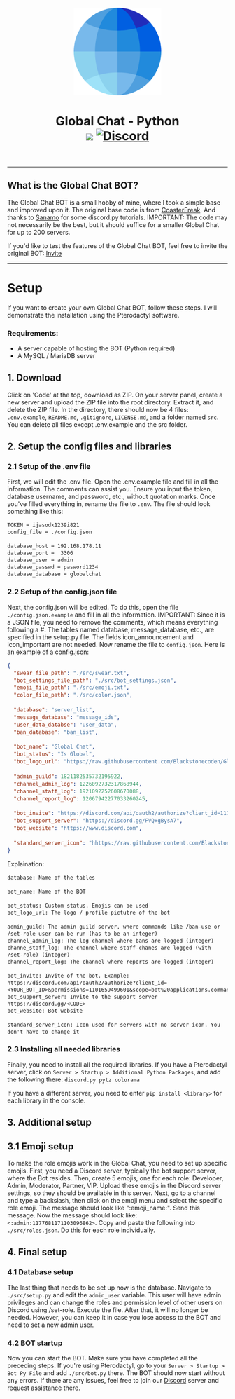 <p align="center"><img src="https://raw.githubusercontent.com/Blackstonecoden/Global-Chat/main/LOGO.png" alt="Global Chat Logo" width="200"></p>
<h1 align="center">Global Chat - Python<br>
	<a href="https://github.com/Blackstonecoden/Global-Chat-Python"><img src="https://img.shields.io/github/stars/blackstonecoden/Global-Chat-Python
    "></a>
	<a href="https://discord.gg/FVQxgBysA7"><img src="https://img.shields.io/discord/1201557790758551574?color=5865f2&label=Discord&style=flat" alt="Discord"></a>
	<br><br>
</h1>

---

## What is the Global Chat BOT?

The Global Chat BOT is a small hobby of mine, where I took a simple base and improved upon it. The original base code is from [CoasterFreak](https://www.youtube.com/watch?v=Ri8RP5AVAFc&list=PLSgiAkLaBUJ8hZUaDs1AcEQ-e1oSBChy1&index=9). And thanks to [Sanamo](https://www.youtube.com/@sanamopy) for some discord.py tutorials. IMPORTANT: The code may not necessarily be the best, but it should suffice for a smaller Global Chat for up to 200 servers.

If you'd like to test the features of the Global Chat BOT, feel free to invite the original BOT: [Invite](https://discord.com/oauth2/authorize?client_id=1177590897152622672&permissions=1101659499601&scope=bot%20applications.commands)

---

# Setup

If you want to create your own Global Chat BOT, follow these steps. I will demonstrate the installation using the Pterodactyl software.

### Requirements:

- A server capable of hosting the BOT (Python required)
- A MySQL / MariaDB server

## 1. Download

Click on 'Code' at the top, download as ZIP. On your server panel, create a new server and upload the ZIP file into the root directory. Extract it, and delete the ZIP file. In the directory, there should now be 4 files: `.env.example`, `README.md`, `.gitignore`, `LICENSE.md`, and a folder named `src`. You can delete all files except .env.example and the src folder.

## 2. Setup the config files and libraries

### 2.1 Setup of the .env file

First, we will edit the .env file. Open the .env.example file and fill in all the information. The comments can assist you. Ensure you input the token, database username, and password, etc., without quotation marks. Once you've filled everything in, rename the file to `.env`. The file should look something like this:

```.env
TOKEN = ijasodk1239i821
config_file = ./config.json

database_host = 192.168.178.11
database_port =  3306
database_user = admin
database_passwd = pasword1234
database_database = globalchat
```

### 2.2 Setup of the config.json file

Next, the config.json will be edited. To do this, open the file `./config.json.example` and fill in all the information. IMPORTANT: Since it is a JSON file, you need to remove the comments, which means everything following a #. The tables named database, message_database, etc., are specified in the setup.py file. The fields icon_announcement and icon_important are not needed. Now rename the file to `config.json`. Here is an example of a config.json:

```json
{
  "swear_file_path": "./src/swear.txt",
  "bot_settings_file_path": "./src/bot_settings.json",
  "emoji_file_path": "./src/emoji.txt",
  "color_file_path": "./src/color.json",

  "database": "server_list",
  "message_database": "message_ids",
  "user_data_databse": "user_data",
  "ban_database": "ban_list",

  "bot_name": "Global Chat",
  "bot_status": "Is Global",
  "bot_logo_url": "https://raw.githubusercontent.com/Blackstonecoden/Global-Chat/main/LOGO.png",

  "admin_guild": 1821182535732195922,
  "channel_admin_log": 1226092732317868944,
  "channel_staff_log": 1921092252608670088,
  "channel_report_log": 12067942277033260245,

  "bot_invite": "https://discord.com/api/oauth2/authorize?client_id=1177590897152622672&permissions=1101659499601&scope=bot%20applications.commands",
  "bot_support_server": "https://discord.gg/FVQxgBysA7",
  "bot_website": "https://www.discord.com",

  "standard_server_icon": "hhttps://raw.githubusercontent.com/Blackstonecoden/Global-Chat/main/BLANK_ICON.jpg"
}
```

Explaination:

```
database: Name of the tables

bot_name: Name of the BOT

bot_status: Custom status. Emojis can be used
bot_logo_url: The logo / profile pictutre of the bot

admin_guild: The admin guild server, where commands like /ban-use or /set-role user can be run (has to be an integer)
channel_admin_log: The log channel where bans are logged (integer)
channe_staff_log: The channel where staff-chanes are logged (with /set-role) (integer)
channel_report_log: The channel where reports are logged (integer)

bot_invite: Invite of the bot. Example: https://discord.com/api/oauth2/authorize?client_id=<YOUR_BOT_ID>&permissions=1101659499601&scope=bot%20applications.commands
bot_support_server: Invite to the support server https://discord.gg/<CODE>
bot_website: Bot website

standard_server_icon: Icon used for servers with no server icon. You don't have to change it
```

### 2.3 Installing all needed libraries

Finally, you need to install all the required libraries. If you have a Pterodactyl server, click on `Server > Startup > Additional Python Packages`, and add the following there: `discord.py pytz colorama`

If you have a different server, you need to enter `pip install <library>` for each library in the console.

## 3. Additional setup

## 3.1 Emoji setup

To make the role emojis work in the Global Chat, you need to set up specific emojis. First, you need a Discord server, typically the bot support server, where the Bot resides. Then, create 5 emojis, one for each role: Developer, Admin, Moderator, Partner, VIP. Upload these emojis in the Discord server settings, so they should be available in this server. Next, go to a channel and type a backslash, then click on the emoji menu and select the specific role emoji. The message should look like "\:emoji_name:". Send this message. Now the message should look like: `<:admin:1177681171103096862>`. Copy and paste the following into `./src/roles.json`. Do this for each role individually.

## 4. Final setup

### 4.1 Database setup

The last thing that needs to be set up now is the database. Navigate to `./src/setup.py` and edit the `admin_user` variable. This user will have admin privileges and can change the roles and permission level of other users on Discord using /set-role. Execute the file. After that, it will no longer be needed. However, you can keep it in case you lose access to the BOT and need to set a new admin user.

### 4.2 BOT startup

Now you can start the BOT. Make sure you have completed all the preceding steps. If you're using Pterodactyl, go to your `Server > Startup > Bot Py File` and add `./src/bot.py` there. The BOT should now start without any errors. If there are any issues, feel free to join our [Discord](https://discord.gg/FVQxgBysA7) server and request assistance there.
